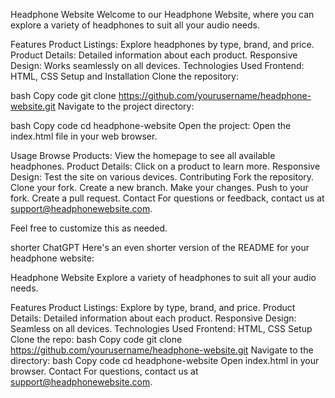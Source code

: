 Headphone Website
Welcome to our Headphone Website, where you can explore a variety of headphones to suit all your audio needs.

Features
Product Listings: Explore headphones by type, brand, and price.
Product Details: Detailed information about each product.
Responsive Design: Works seamlessly on all devices.
Technologies Used
Frontend: HTML, CSS
Setup and Installation
Clone the repository:

bash
Copy code
git clone https://github.com/yourusername/headphone-website.git
Navigate to the project directory:

bash
Copy code
cd headphone-website
Open the project:
Open the index.html file in your web browser.

Usage
Browse Products: View the homepage to see all available headphones.
Product Details: Click on a product to learn more.
Responsive Design: Test the site on various devices.
Contributing
Fork the repository.
Clone your fork.
Create a new branch.
Make your changes.
Push to your fork.
Create a pull request.
Contact
For questions or feedback, contact us at support@headphonewebsite.com.

Feel free to customize this as needed.

shorter
ChatGPT
Here's an even shorter version of the README for your headphone website:

Headphone Website
Explore a variety of headphones to suit all your audio needs.

Features
Product Listings: Explore by type, brand, and price.
Product Details: Detailed information about each product.
Responsive Design: Seamless on all devices.
Technologies Used
Frontend: HTML, CSS
Setup
Clone the repo:
bash
Copy code
git clone https://github.com/yourusername/headphone-website.git
Navigate to the directory:
bash
Copy code
cd headphone-website
Open index.html in your browser.
Contact
For questions, contact us at support@headphonewebsite.com.